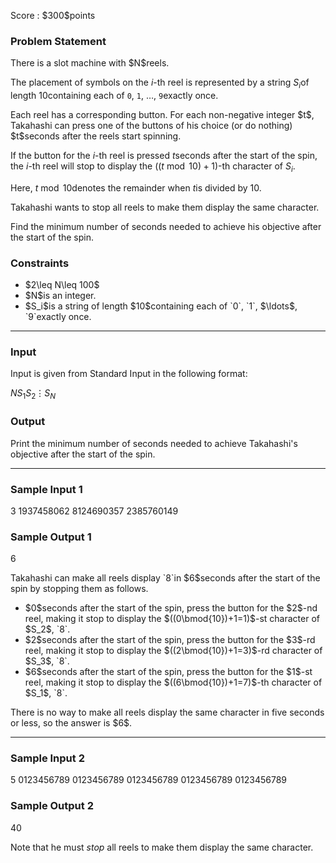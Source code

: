 
<div>

<span>

<span>

<p>
Score : $300$points
</p>

<div>

<section>

### **Problem Statement**

<p>
There is a slot machine with $N$reels.

The placement of symbols on the $i$-th reel is represented by a string $S_i$of length $10$containing each of `0`, `1`, $\ldots$, `9`exactly once.
</p>

<p>
Each reel has a corresponding button. For each non-negative integer $t$, Takahashi can press one of the buttons of his choice (or do nothing) $t$seconds after the reels start spinning.

If the button for the $i$-th reel is pressed $t$seconds after the start of the spin, the $i$-th reel will stop to display the $((t\bmod{10})+1)$-th character of $S_i$.

Here, $t\bmod{10}$denotes the remainder when $t$is divided by $10$.
</p>

<p>
Takahashi wants to stop all reels to make them display the same character.

Find the minimum number of seconds needed to achieve his objective after the start of the spin.
</p>

</section>

</div>

<div>

<section>

### **Constraints**

<ul>

<li>
$2\leq N\leq 100$
</li>

<li>
$N$is an integer.
</li>

<li>
$S_i$is a string of length $10$containing each of `0`, `1`, $\ldots$, `9`exactly once.
</li>

</ul>

</section>

</div>

---

<div>

<div>

<section>

### **Input**

<p>
Input is given from Standard Input in the following format:
</p>

<div>

$N$$S_1$$S_2$$\vdots$$S_N$
</div>

</section>

</div>

<div>

<section>

### **Output**

<p>
Print the minimum number of seconds needed to achieve Takahashi's objective after the start of the spin.
</p>

</section>

</div>

</div>

---

<div>

<section>

### **Sample Input 1**

<div>

3
1937458062
8124690357
2385760149

</div>

</section>

</div>

<div>

<section>

### **Sample Output 1**

<div>

6

</div>

<p>
Takahashi can make all reels display `8`in $6$seconds after the start of the spin by stopping them as follows.
</p>

<ul>

<li>
$0$seconds after the start of the spin, press the button for the $2$-nd reel, making it stop to display the $((0\bmod{10})+1=1)$-st character of $S_2$, `8`.
</li>

<li>
$2$seconds after the start of the spin, press the button for the $3$-rd reel, making it stop to display the $((2\bmod{10})+1=3)$-rd character of $S_3$, `8`.
</li>

<li>
$6$seconds after the start of the spin, press the button for the $1$-st reel, making it stop to display the $((6\bmod{10})+1=7)$-th character of $S_1$, `8`.
</li>

</ul>

<p>
There is no way to make all reels display the same character in five seconds or less, so the answer is $6$.
</p>

</section>

</div>

---

<div>

<section>

### **Sample Input 2**

<div>

5
0123456789
0123456789
0123456789
0123456789
0123456789

</div>

</section>

</div>

<div>

<section>

### **Sample Output 2**

<div>

40

</div>

<p>
Note that he must 
<em>
stop
</em>
all reels to make them display the same character.
</p>

</section>

</div>

</span>

</span>

</div>
